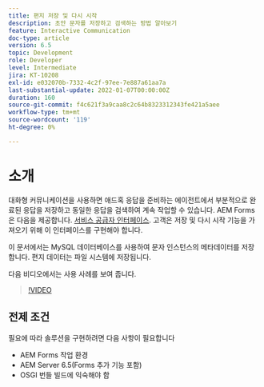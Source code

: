 ```yaml
---
title: 편지 저장 및 다시 시작
description: 초안 문자를 저장하고 검색하는 방법 알아보기
feature: Interactive Communication
doc-type: article
version: 6.5
topic: Development
role: Developer
level: Intermediate
jira: KT-10208
exl-id: e032070b-7332-4c2f-97ee-7e887a61aa7a
last-substantial-update: 2022-01-07T00:00:00Z
duration: 160
source-git-commit: f4c621f3a9caa8c2c64b8323312343fe421a5aee
workflow-type: tm+mt
source-wordcount: '119'
ht-degree: 0%

---
```


# 소개

대화형 커뮤니케이션을 사용하면 애드혹 응답을 준비하는 에이전트에서 부분적으로 완료된 응답을 저장하고 동일한 응답을 검색하여 계속 작업할 수 있습니다. AEM Forms은 다음을 제공합니다. [서비스 공급자 인터페이스](https://developer.adobe.com/experience-manager/reference-materials/6-5/forms/javadocs/com/adobe/fd/ccm/ccr/ccrDocumentInstance/api/services/CCRDocumentInstanceService.html). 고객은 저장 및 다시 시작 기능을 가져오기 위해 이 인터페이스를 구현해야 합니다.

이 문서에서는 MySQL 데이터베이스를 사용하여 문자 인스턴스의 메타데이터를 저장합니다. 편지 데이터는 파일 시스템에 저장됩니다.

다음 비디오에서는 사용 사례를 보여 줍니다.

>[!VIDEO](https://video.tv.adobe.com/v/342129?quality=12&learn=on)

## 전제 조건

필요에 따라 솔루션을 구현하려면 다음 사항이 필요합니다

* AEM Forms 작업 환경
* AEM Server 6.5(Forms 추가 기능 포함)
* OSGI 번들 빌드에 익숙해야 함
